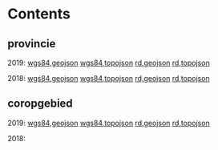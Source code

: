 # Contents

## provincie 

2019:
[wgs84,geojson](wgs84/provincie_2019.geojson)
[wgs84,topojson](wgs84/provincie_2019.topojson)
[rd,geojson](rd/provincie_2019.geojson)
[rd,topojson](rd/provincie_2019.topojson)

2018:
[wgs84,geojson](wgs84/provincie_2018.geojson)
[wgs84,topojson](wgs84/provincie_2018.topojson)
[rd,geojson](rd/provincie_2018.geojson)
[rd,topojson](rd/provincie_2018.topojson)

## coropgebied 

2019:
[wgs84,geojson](wgs84/coropgebied_2019.geojson)
[wgs84,topojson](wgs84/coropgebied_2019.topojson)
[rd,geojson](rd/coropgebied_2019.geojson)
[rd,topojson](rd/coropgebied_2019.topojson)

2018:

